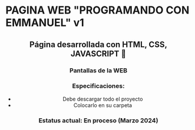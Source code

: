 # PAGINA WEB "PROGRAMANDO CON EMMANUEL" v1

<div align="center">
<h2>
    Página desarrollada con HTML, CSS, JAVASCRIPT 🚀
</h2>

### Pantallas de la WEB
<!-- <div>
    <img width="500" alt="teaser" src="asset/img/resultaporta1.png">
</div>
<div>
    <img width="500" alt="teaser" src="asset/img/resultaporta2.png">
</div> -->

### Especificaciones:
* Debe descargar todo el proyecto
* Colocarlo en su carpeta 
### Estatus actual: En proceso (Marzo 2024)